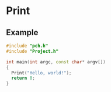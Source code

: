 # Print #

## Example ##
```c++
#include "pch.h"
#include "Project.h"

int main(int argc, const char* argv[])
{
  Print("Hello, world!");
  return 0;
}
```
